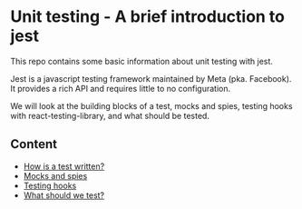 # Unit testing - A brief introduction to jest #

This repo contains some basic information about unit testing with jest.

Jest is a javascript testing framework maintained by Meta (pka. Facebook). It provides a rich API and requires little to no configuration.

We will look at the building blocks of a test, mocks and spies, testing hooks with react-testing-library, and what should be tested.

## Content ##

- [How is a test written?](howIsATestWritten.md)
- [Mocks and spies](mocksAndSpies.md)
- [Testing hooks](testingHooks.md)
- [What should we test?](whatShouldWeTest.md)

